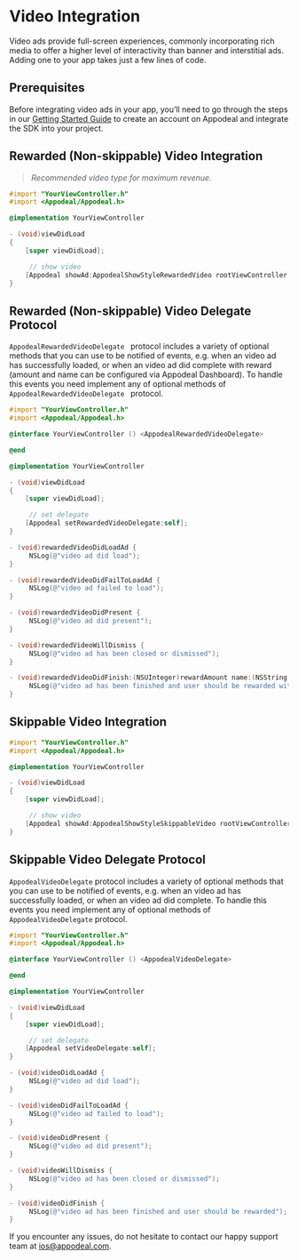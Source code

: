 # Video Integration
Video ads provide full-screen experiences, commonly incorporating rich media to offer a higher level of interactivity than banner and interstitial ads.
Adding one to your app takes just a few lines of code.

## Prerequisites

Before integrating video ads in your app, you’ll need to go through the steps in our [Getting Started Guide](https://github.com/appodeal/ios-sdk/wiki/Getting-Started) to create an account on Appodeal and integrate the SDK into your project.

## Rewarded (Non-skippable) Video Integration

>_Recommended video type for maximum revenue._

```objective-c
#import "YourViewController.h"
#import <Appodeal/Appodeal.h>

@implementation YourViewController

- (void)viewDidLoad
{
    [super viewDidLoad];

     // show video
    [Appodeal showAd:AppodealShowStyleRewardedVideo rootViewController:self];
}
```

## Rewarded (Non-skippable) Video Delegate Protocol

`AppodealRewardedVideoDelegate ` protocol includes a variety of optional methods that you can use to be notified of events, e.g. when an video ad has successfully loaded, or when an video ad did complete with reward (amount and name can be configured via Appodeal Dashboard).
To handle this events you need implement any of optional methods of `AppodealRewardedVideoDelegate ` protocol.

```objective-c
#import "YourViewController.h"
#import <Appodeal/Appodeal.h>

@interface YourViewController () <AppodealRewardedVideoDelegate>

@end

@implementation YourViewController

- (void)viewDidLoad
{
    [super viewDidLoad];

     // set delegate
    [Appodeal setRewardedVideoDelegate:self];
}

- (void)rewardedVideoDidLoadAd {
     NSLog(@"video ad did load");
}

- (void)rewardedVideoDidFailToLoadAd {
     NSLog(@"video ad failed to load");
}

- (void)rewardedVideoDidPresent {
     NSLog(@"video ad did present");
}

- (void)rewardedVideoWillDismiss {
     NSLog(@"video ad has been closed or dismissed");
}

- (void)rewardedVideoDidFinish:(NSUInteger)rewardAmount name:(NSString *)rewardName {
     NSLog(@"video ad has been finished and user should be rewarded with %@ %@", @(rewardAmount), rewardName);
}
```


## Skippable Video Integration

```objective-c
#import "YourViewController.h"
#import <Appodeal/Appodeal.h>

@implementation YourViewController

- (void)viewDidLoad
{
    [super viewDidLoad];

     // show video
    [Appodeal showAd:AppodealShowStyleSkippableVideo rootViewController:self];
}
```

## Skippable Video Delegate Protocol

`AppodealVideoDelegate` protocol includes a variety of optional methods that you can use to be notified of events, e.g. when an video ad has successfully loaded, or when an video ad did complete.
To handle this events you need implement any of optional methods of `AppodealVideoDelegate` protocol.

```objective-c
#import "YourViewController.h"
#import <Appodeal/Appodeal.h>

@interface YourViewController () <AppodealVideoDelegate>

@end

@implementation YourViewController

- (void)viewDidLoad
{
    [super viewDidLoad];

     // set delegate
    [Appodeal setVideoDelegate:self];
}

- (void)videoDidLoadAd {
     NSLog(@"video ad did load");
}

- (void)videoDidFailToLoadAd {
     NSLog(@"video ad failed to load");
}

- (void)videoDidPresent {
     NSLog(@"video ad did present");
}

- (void)videoWillDismiss {
     NSLog(@"video ad has been closed or dismissed");
}

- (void)videoDidFinish {
     NSLog(@"video ad has been finished and user should be rewarded");
}
```

If you encounter any issues, do not hesitate to contact our happy support team
at [ios@appodeal.com](mailto:ios@appodeal.com).
